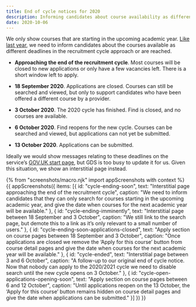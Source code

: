 ```yaml
---
title: End of cycle notices for 2020
description: Informing candidates about course availability as different deadlines in the recruitment cycle approach or are reached.
date: 2020-10-06
---
```


We only show courses that are starting in the upcoming academic year. [Like last year](/find-teacher-training/end-of-cycle-notice/), we need to inform candidates about the courses available as different deadlines in the recruitment cycle approach or are reached.

* **Approaching the end of the recruitment cycle**. Most courses will be closed to new applications or only have a few vacancies left. There is a short window left to apply.

* **18 September 2020**. Applications are closed. Courses can still be searched and viewed, but only to support candidates who have been offered a different course by a provider.

* **3 October 2020**. The 2020 cycle has finished. Find is closed, and no courses are available.

* **6 October 2020**. Find reopens for the new cycle. Courses can be searched and viewed, but applications can not yet be submitted.

* **13 October 2020**. Applications can be submitted.

Ideally we would show messages relating to these deadlines on the service’s [GOV.UK start page](https://www.gov.uk/find-postgraduate-teacher-training-courses), but GDS is too busy to update it for us. Given this situation, we show an interstitial page instead.

{% from "screenshots/macro.njk" import appScreenshots with context %}
{{ appScreenshots({
  items: [{
    id: "cycle-ending-soon",
    text: "Interstitial page approaching the end of the recruitment cycle",
    caption: "We need to inform candidates that they can only search for courses starting in the upcoming academic year, and give the date when courses for the next academic year will be available."
  }, {
    id: "cycle-ending-imminently",
    text: "Interstitial page between 18 September and 3 October",
    caption: "We still link to the search page, but demote this to a link as it’s only relevant to a small number of users."
  }, {
    id: "cycle-ending-soon-applications-closed",
    text: "Apply section on course pages between 18 September and 3 October",
    caption: "Once applications are closed we remove the ‘Apply for this course’ button from course detail pages and give the date when courses for the next academic year will be available."
  }, {
    id: "cycle-ended",
    text: "Interstitial page between 3 and 6 October",
    caption: "A follow-up to our original end of cycle notice. Now that nobody can apply to the 2020/2021 cycle we need to disable search until the new cycle opens on 3 October."
  }, {
    id: "cycle-open-applications-opening-soon",
    text: "Apply section on course pages between 6 and 12 October",
    caption: "Until applications reopen on the 13 October, the ‘Apply for this course’ button remains hidden on course detail pages and give the date when applications can be submitted."
  }]
}) }}
